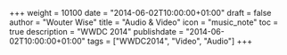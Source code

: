 +++
weight = 10100
date = "2014-06-02T10:00:00+01:00"
draft = false
author = "Wouter Wise"
title = "Audio & Video"
icon = "music_note"
toc = true
description = "WWDC 2014"
publishdate = "2014-06-02T10:00:00+01:00"
tags = ["WWDC2014", "Video", "Audio"]
+++